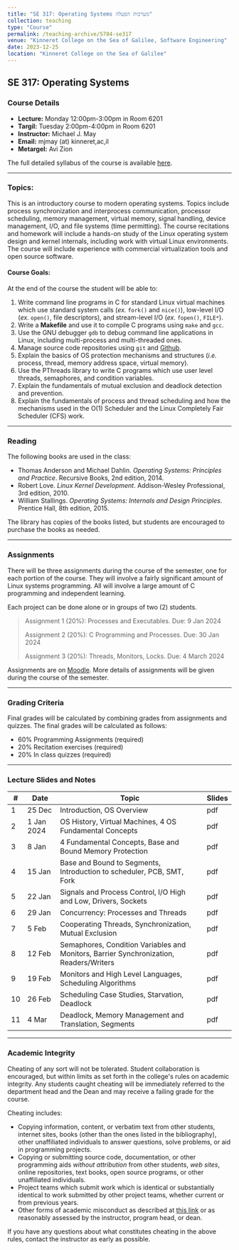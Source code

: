 ```yaml
---
title: "SE 317: Operating Systems מערכות הפעלה"
collection: teaching
type: "Course"
permalink: /teaching-archive/5784-se317
venue: "Kinneret College on the Sea of Galilee, Software Engineering"
date: 2023-12-25
location: "Kinneret College on the Sea of Galilee"
---
```


## SE 317: Operating Systems

### Course Details

  * **Lecture:** Monday 12:00pm-3:00pm in Room 6201
  * **Targil:** Tuesday 2:00pm-4:00pm in Room 6201
  * **Instructor:** Michael J. May
  * **Email:** mjmay (at) kinneret,ac,il
  * **Metargel:** Avi Zion

The full detailed syllabus of the course is available [here](/syllabuses/OS-Fall-5784-Syllabus.pdf).

-----

### Topics:

This is an introductory course to modern operating systems. Topics include process synchronization and interprocess communication, processor scheduling, memory management, virtual memory, signal handling, device management, I/O, and file systems (time permitting). The course recitations and homework will include a hands-on study of the Linux operating system design and kernel internals, including work with virtual Linux environments. The course will include experience with commercial virtualization tools and open source software.

#### Course Goals:

At the end of the course the student will be able to:

1.  Write command line programs in C for standard Linux virtual machines which use standard system calls (*ex.* `fork()` and `nice()`), low-level I/O (*ex.* `open()`, file descriptors), and stream-level I/O (*ex.* `fopen()`, `FILE*`).
2.  Write a **Makefile** and use it to compile C programs using `make` and `gcc`.
3.  Use the GNU debugger `gdb` to debug command line applications in Linux, including multi-process and multi-threaded ones.
4.  Manage source code repositories using `git` and [Github](https://github.com).
5.  Explain the basics of OS protection mechanisms and structures (*i.e.* process, thread, memory address space, virtual memory).
6.  Use the PThreads library to write C programs which use user level threads, semaphores, and condition variables.
7.  Explain the fundamentals of mutual exclusion and deadlock detection and prevention.
8.  Explain the fundamentals of process and thread scheduling and how the mechanisms used in the O(1) Scheduler and the Linux Completely Fair Scheduler (CFS) work.

-----

### Reading

The following books are used in the class:

  * Thomas Anderson and Michael Dahlin. *Operating Systems: Principles and Practice*. Recursive Books, 2nd edition, 2014.
  * Robert Love. *Linux Kernel Development*. Addison-Wesley Professional, 3rd edition, 2010.
  * William Stallings. *Operating Systems: Internals and Design Principles*. Prentice Hall, 8th edition, 2015.

The library has copies of the books listed, but students are encouraged to purchase the books as needed.

-----

### Assignments

There will be three assignments during the course of the semester, one for each portion of the course. They will involve a fairly significant amount of Linux systems programming. All will involve a large amount of C programming and independent learning.

Each project can be done alone or in groups of two (2) students.

> Assignment 1 (20%): Processes and Executables. Due: 9 Jan 2024
>
> Assignment 2 (20%): C Programming and Processes. Due: 30 Jan 2024
>
> Assignment 3 (20%): Threads, Monitors, Locks. Due: 4 March 2024

Assignments are on [Moodle](https://moodle84.kinneret.ac.il). More details of assignments will be given during the course of the semester.

-----

### Grading Criteria

Final grades will be calculated by combining grades from assignments and quizzes. The final grades will be calculated as follows:

  * 60% Programming Assignments (required)
  * 20% Recitation exercises (required)
  * 20% In class quizzes (required)

-----

### Lecture Slides and Notes

| \# | Date | Topic | Slides |
|---|---|---|---|
| 1 | 25 Dec | Introduction, OS Overview | pdf |
| 2 | 1 Jan 2024 | OS History, Virtual Machines, 4 OS Fundamental Concepts | pdf |
| 3 | 8 Jan | 4 Fundamental Concepts, Base and Bound Memory Protection | pdf |
| 4 | 15 Jan | Base and Bound to Segments, Introduction to scheduler, PCB, SMT, Fork | pdf |
| 5 | 22 Jan | Signals and Process Control, I/O High and Low, Drivers, Sockets | pdf |
| 6 | 29 Jan | Concurrency: Processes and Threads | pdf |
| 7 | 5 Feb | Cooperating Threads, Synchronization, Mutual Exclusion | pdf |
| 8 | 12 Feb | Semaphores, Condition Variables and Monitors, Barrier Synchronization, Readers/Writers | pdf |
| 9 | 19 Feb | Monitors and High Level Languages, Scheduling Algorithms | pdf |
| 10 | 26 Feb | Scheduling Case Studies, Starvation, Deadlock | pdf |
| 11 | 4 Mar | Deadlock, Memory Management and Translation, Segments | pdf |

-----

### Academic Integrity

Cheating of any sort will not be tolerated. Student collaboration is encouraged, but within limits as set forth in the college's rules on academic integrity. Any students caught cheating will be immediately referred to the department head and the Dean and may receive a failing grade for the course.

Cheating includes:

  * Copying information, content, or verbatim text from other students, internet sites, books (other than the ones listed in the bibliography), other unaffiliated individuals to answer questions, solve problems, or aid in programming projects.
  * Copying or submitting source code, documentation, or other programming aids *without attribution* from other students, *web sites*, online repositories, text books, open source programs, or other unaffiliated individuals.
  * Project teams which submit work which is identical or substantially identical to work submitted by other project teams, whether current or from previous years.
  * Other forms of academic misconduct as described at [this link](https://catalog.upenn.edu/pennbook/code-of-academic-integrity/) or as reasonably assessed by the instructor, program head, or dean.

If you have any questions about what constitutes cheating in the above rules, contact the instructor as early as possible.